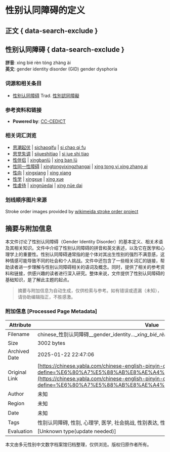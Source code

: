 # 性别认同障碍的定义

## 正文 { data-search-exclude }


## 性别认同障碍 { data-search-exclude }

**拼音**: xìng bié rèn tóng zhàng ài  
**英文**: gender identity disorder (GID) gender dysphoria

### 词源和相关条目

-   [性](?define=性)[别](?define=别)[认](?define=认)[同](?define=同)[障](?define=障)[碍](?define=碍) Trad. [性](?define=性)[別](?define=別)[認](?define=認)[同](?define=同)[障](?define=障)[礙](?define=礙)

### 参考资料和链接

- **Powered by**: [CC-CEDICT](http://cc-cedict.org/)

### 相关词汇浏览

-   [思潮起伏](https://chinese.yabla.com/chinese-english-pinyin-dictionary.php?define=思潮起伏) | [sichaoqifu](https://chinese.yabla.com/chinese-english-pinyin-dictionary.php?define=sichaoqifu) | [si chao qi fu](https://chinese.yabla.com/chinese-english-pinyin-dictionary.php?define=si+chao+qi+fu)
-   [思觉失调](https://chinese.yabla.com/chinese-english-pinyin-dictionary.php?define=思觉失调) | [sijueshitiao](https://chinese.yabla.com/chinese-english-pinyin-dictionary.php?define=sijueshitiao) | [si jue shi tiao](https://chinese.yabla.com/chinese-english-pinyin-dictionary.php?define=si+jue+shi+tiao)
-   [性伴侣](https://chinese.yabla.com/chinese-english-pinyin-dictionary.php?define=性伴侣) | [xingbanlü](https://chinese.yabla.com/chinese-english-pinyin-dictionary.php?define=xingbanl%C3%BC) | [xing ban lü](https://chinese.yabla.com/chinese-english-pinyin-dictionary.php?define=xing+ban+l%C3%BC)
-   [性同一性障碍](https://chinese.yabla.com/chinese-english-pinyin-dictionary.php?define=性同一性障碍) | [xingtongyixingzhangai](https://chinese.yabla.com/chinese-english-pinyin-dictionary.php?define=xingtongyixingzhangai) | [xing tong yi xing zhang ai](https://chinese.yabla.com/chinese-english-pinyin-dictionary.php?define=xing+tong+yi+xing+zhang+ai)
-   [性向](https://chinese.yabla.com/chinese-english-pinyin-dictionary.php?define=性向) | [xingxiang](https://chinese.yabla.com/chinese-english-pinyin-dictionary.php?define=xingxiang) | [xing xiang](https://chinese.yabla.com/chinese-english-pinyin-dictionary.php?define=xing+xiang)
-   [性学](https://chinese.yabla.com/chinese-english-pinyin-dictionary.php?define=性学) | [xingxue](https://chinese.yabla.com/chinese-english-pinyin-dictionary.php?define=xingxue) | [xing xue](https://chinese.yabla.com/chinese-english-pinyin-dictionary.php?define=xing+xue)
-   [性虐待](https://chinese.yabla.com/chinese-english-pinyin-dictionary.php?define=性虐待) | [xingnüedai](https://chinese.yabla.com/chinese-english-pinyin-dictionary.php?define=xingn%C3%BCedai) | [xing nüe dai](https://chinese.yabla.com/chinese-english-pinyin-dictionary.php?define=xing+n%C3%BCe+dai)

### 划线顺序图片来源

Stroke order images provided by [wikimeida stroke order project](http://commons.wikimedia.org/wiki/Commons:Stroke_Order_Project)
<!-- tcd_original_link https://chinese.yabla.com/chinese-english-pinyin-dictionary.php?define=%E6%80%A7%E5%88%AB%E8%AE%A4%E5%90%8C%E9%9A%9C%E7%A2%8D -->


## 摘要与附加信息

<!-- tcd_abstract -->
本文件讨论了性别认同障碍（Gender Identity Disorder）的基本定义、相关术语及其相关知识。文件中介绍了性别认同障碍的拼音和英文表述，以及它在医学和心理学上的重要性。性别认同障碍通常指的是个体对其出生性别的强烈不满意感，这种情感可能导致不同的社会和个人挑战。文件中还包含了一些相关词汇的链接，帮助读者进一步理解与性别认同障碍相关的语词及概念。同时，提供了相关的参考资料和链接，供感兴趣的读者进行深入研究。整体来说，文件提供了性别认同障碍的基础知识，是了解此主题的起点。
<!-- tcd_abstract_end -->

> 摘要与附加信息为自动生成，仅供检索与参考。如有错误或遗漏（未知），请协助编辑指正，不胜感激。

### 附加信息 [Processed Page Metadata]

| Attribute       | Value                                  |
|-----------------|----------------------------------------|
| Filename        | chinese_性别认同障碍__gender_identity...__xìng_bié_rèn_tóng_zhàng_ài_.md                             |
| Size            | 3002 bytes                           |
| Archived Date   | 2025-01-22 22:47:06                             |
| Original Link   | [https://chinese.yabla.com/chinese-english-pinyin-dictionary.php?define=%E6%80%A7%E5%88%AB%E8%AE%A4%E5%90%8C%E9%9A%9C%E7%A2%8D](https://chinese.yabla.com/chinese-english-pinyin-dictionary.php?define=%E6%80%A7%E5%88%AB%E8%AE%A4%E5%90%8C%E9%9A%9C%E7%A2%8D)                       |
| Author          | 未知                               |
| Region          | 未知                               |
| Date            | 未知                                 |
| Tags            | 性别认同障碍, 性别, 心理学, 医学, 社会挑战, 性别表达, 性别身份, 性别研究, 性别认同, 性别歧视                                 |
| Evaluation            | [Unknown type(update needed)]                                 |
<!-- tcd_table_end -->

本文由多元性别中文数字档案馆归档整理，仅供浏览。版权归原作者所有。
